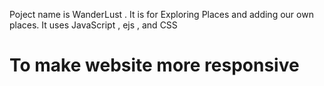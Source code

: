 Poject name is WanderLust .
It is for Exploring Places and adding our own places.
It uses JavaScript , ejs , and CSS 
# To make website more responsive
